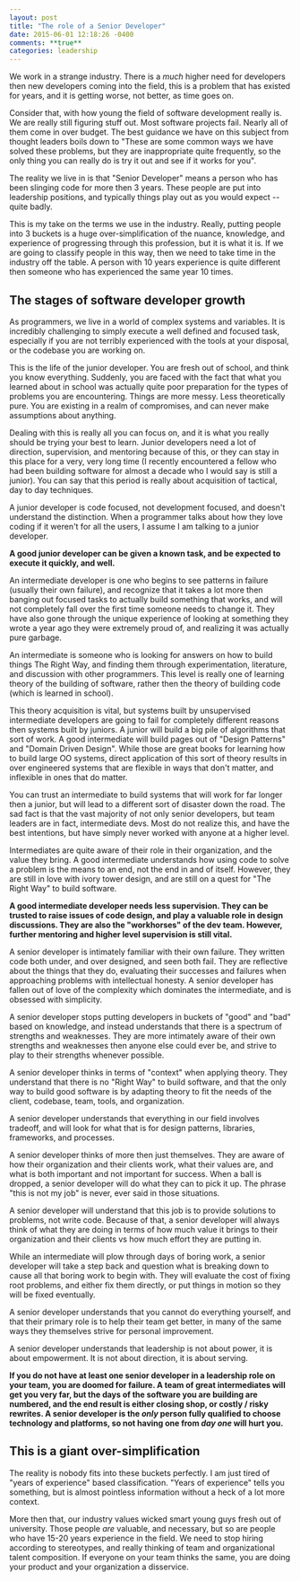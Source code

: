 ```yaml
---
layout: post
title: "The role of a Senior Developer"
date: 2015-06-01 12:18:26 -0400
comments: **true**
categories: leadership
---
```


We work in a strange industry. There is a _much_ higher need for developers then new developers coming into the field, this is a problem that has existed for years, and it is getting worse, not better, as time goes on.

Consider that, with how young the field of software development really is. We are really still figuring stuff out. Most software projects fail. Nearly all of them 
come in over budget. The best guidance we have on this subject from thought leaders boils down to "These are some common ways we have solved these problems, but they are inappropriate quite frequently, so the only thing you can really do is try it out and see if it works for you".

The reality we live in is that "Senior Developer" means a person who has been slinging code for more then 3 years. These people are put into leadership positions, and typically things play out as you would expect -- quite badly.

This is my take on the terms we use in the industry. Really, putting people into 3 buckets is a huge over-simplification of the nuance, knowledge, and experience of progressing through this profession, but it is what it is. If we are going to classify people in this way, then we need to take time in the industry off the table. A person with 10  years experience is quite different then someone who has experienced the same year 10 times. 

## The stages of software developer growth

As programmers, we live in a world of complex systems and variables. It is incredibly challenging to simply execute a well defined and focused task, especially if you are not terribly experienced with the tools at your disposal, or the codebase you are working on.

This is the life of the junior developer. You are fresh out of school, and think you know everything. Suddenly, you are faced with the fact that what you learned about in school was actually quite poor preparation for the types of problems you are encountering. Things are more messy. Less theoretically pure. You are existing in a realm of compromises, and can never make assumptions about anything. 

Dealing with this is really all you can focus on, and it is what you really should be trying your best to learn. Junior developers need a lot of direction, supervision, and mentoring because of this, or they can stay in this place for a very, very long time (I recently encountered a fellow who had been building software for almost a decade who I would say is still a junior). You can say that this period is really about acquisition of tactical, day to day techniques. 

A junior developer is code focused, not development focused, and doesn't understand the distinction. When a programmer talks about how they love coding if it weren't for all the users, I assume I am talking to a junior developer.

__A good junior developer can be given a known task, and be expected to execute it quickly, and well.__

An intermediate developer is one who begins to see patterns in failure (usually their own failure), and recognize that it takes a lot more then banging out focused tasks to actually build something that works, and will not completely fall over the first time someone needs to change it. They have also gone through the unique experience of looking at something they wrote a year ago they were extremely proud of, and realizing it was actually pure garbage. 

An intermediate is someone who is looking for answers on how to build things The Right Way, and finding them through experimentation, literature, and discussion with other programmers. This level is really one of learning theory of the building of software, rather then the theory of building code (which is learned in school). 

This theory acquisition is vital, but systems built by unsupervised intermediate developers are going to fail for completely different reasons then systems built by juniors. A junior will build a big pile of algorithms that sort of work. A good intermediate will build pages out of "Design Patterns" and "Domain Driven Design". While those are great books for learning how to build large OO systems,  direct application of this sort of theory results in over engineered systems that are flexible in ways that don't matter, and inflexible in ones that do matter. 

You can trust an intermediate to build systems that will work for far longer then a junior, but will lead to a different sort of disaster down the road. The sad fact is that the vast majority of not only senior developers, but team leaders are in fact, intermediate devs. Most do not realize this, and have the best intentions, but have simply never worked with anyone at a higher level.

Intermediates are quite aware of their role in their organization, and the value they bring. A good intermediate understands how using code to solve a problem is the means to an end, not the end in and of itself. However, they are still in love with ivory tower design, and are still on a quest for "The Right Way" to build software.

__A good intermediate developer needs less supervision. They can be trusted to raise issues of code design, and play a valuable role in design discussions. They are also the "workhorses" of the dev team. However, further mentoring and higher  level supervision is still vital.__

A senior developer is intimately familiar with their own failure. They written code both under, and over designed, and seen both fail. They are reflective about the things that they do, evaluating their successes and failures when approaching problems with intellectual honesty. A senior developer has fallen out of love of the complexity which dominates the intermediate, and is obsessed with simplicity.

A senior developer stops putting developers in buckets of "good" and "bad" based on knowledge, and instead understands that there is a spectrum of strengths and weaknesses.  They are more intimately aware of their own strengths and weaknesses then anyone else could ever be, and strive to play to their strengths whenever possible.

A senior developer thinks in terms of "context" when applying theory. They understand that there is no "Right Way" to build software, and that the only way to build good software is by adapting theory to fit the needs of the client, codebase, team, tools, and organization.

A senior developer understands that everything in our field involves tradeoff, and will look for what that is for design patterns, libraries, frameworks, and processes.

A senior developer thinks of more then just themselves. They are aware of how their organization and their clients work, what their values are, and what is both important and not important for success. When a ball is dropped, a senior developer will do what they can to pick it up. The phrase "this is not my job" is never, ever said in those situations.

A senior developer will understand that this job is to provide solutions to problems, not write code. Because of that, a senior developer will always think of what they are doing in terms of how much value it brings to their organization and their clients vs how much effort they are putting in.

While an intermediate will plow through days of boring work, a senior developer will take a step back and question what is breaking down to cause all that boring work to begin with. They will evaluate the cost of fixing root problems, and either fix them directly, or put things in motion so they will be fixed eventually.

A senior developer understands that you cannot do everything yourself, and that their primary role is to help their team get better, in many of the same ways they themselves strive for personal improvement. 

A senior developer understands that leadership is not about power, it is about empowerment. It is not about direction, it is about serving.

__If you do not have at least one senior developer in a leadership role on your team, you are doomed for failure. A team of great intermediates will get you very far, but the days of the software you are building are numbered, and the end result is either closing shop, or costly / risky rewrites. A senior developer is the _only_ person fully qualified to choose technology and platforms, so not having one from _day one_ will hurt you.__

##  This is a giant over-simplification

The reality is nobody fits into these buckets perfectly. I am just tired of "years of experience" based classification. "Years of experience" tells you something, but is almost pointless information without a heck of a lot more context. 

More then that, our industry values wicked smart young guys fresh out of university. Those people _are_ valuable, and necessary, but so are people who have 15-20 years experience in the field. We need to stop hiring according to stereotypes, and really thinking of team and organizational talent composition. If everyone on your team thinks the same, you are doing your product and your organization a disservice.